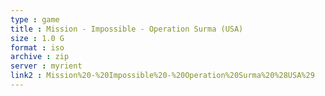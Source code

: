 ```yaml
---
type : game
title : Mission - Impossible - Operation Surma (USA)
size : 1.0 G
format : iso
archive : zip
server : myrient
link2 : Mission%20-%20Impossible%20-%20Operation%20Surma%20%28USA%29
---
```

